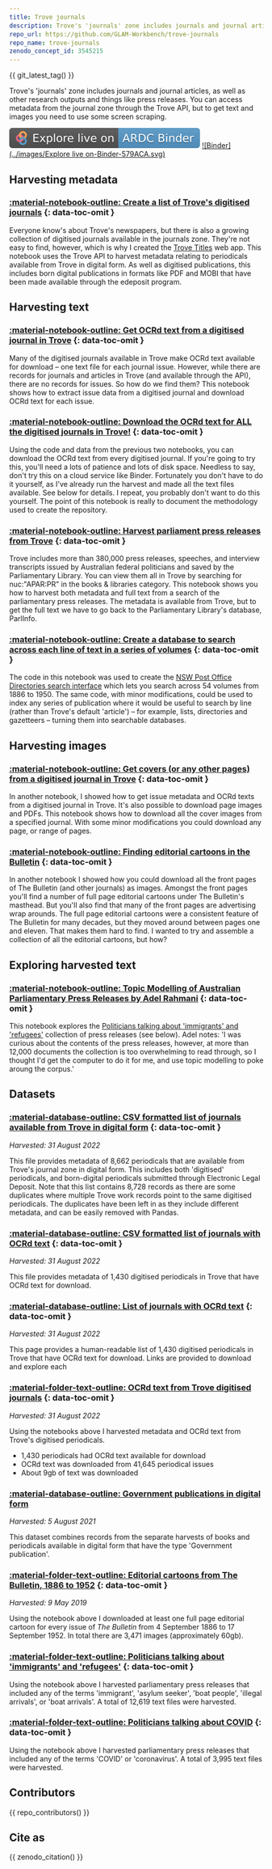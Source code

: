 ```yaml
---
title: Trove journals
description: Trove's 'journals' zone includes journals and journal articles, as well as other research outputs and things like press releases. You can access metadata from the journal zone through the Trove API, but to get text and images you need to use some screen scraping.
repo_url: https://github.com/GLAM-Workbench/trove-journals
repo_name: trove-journals
zenodo_concept_id: 3545215
---
```


{{ git_latest_tag() }}

Trove's 'journals' zone includes journals and journal articles, as well as other research outputs and things like press releases. You can access metadata from the journal zone through the Trove API, but to get text and images you need to use some screen scraping.

[![ARDC Binder](../images/explore-live-on-ardc-binder.svg)](https://binderhub.rc.nectar.org.au/v2/gh/GLAM-Workbench/{{repo_name}}/HEAD?urlpath=lab/tree/index.ipynb)
[![Binder](../images/Explore live on-Binder-579ACA.svg)](https://mybinder.org/v2/gh/GLAM-Workbench/{{repo_name}}/HEAD?urlpath=lab/tree/index.ipynb)

## Harvesting metadata

### [:material-notebook-outline: Create a list of Trove's digitised journals](create-list-digitised-journals.md) {: data-toc-omit }

Everyone know's about Trove's newspapers, but there is also a growing collection of digitised journals available in the journals zone. They're not easy to find, however, which is why I created the [Trove Titles](https://trove-titles.herokuapp.com/) web app. This notebook uses the Trove API to harvest metadata relating to periodicals available from Trove in digital form. As well as digitised publications, this includes born digital publications in formats like PDF and MOBI that have been made available through the edeposit program.

## Harvesting text

### [:material-notebook-outline: Get OCRd text from a digitised journal in Trove](get-ocrd-text-from-digitised-journal.md) {: data-toc-omit }

Many of the digitised journals available in Trove make OCRd text available for download – one text file for each journal issue. However, while there are records for journals and articles in Trove (and available through the API), there are no records for issues. So how do we find them? This notebook shows how to extract issue data from a digitised journal and download OCRd text for each issue.


### [:material-notebook-outline: Download the OCRd text for ALL the digitised journals in Trove!](get-ocrd-text-from-all-journals.md) {: data-toc-omit }

Using the code and data from the previous two notebooks, you can download the OCRd text from every digitised journal. If you're going to try this, you'll need a lots of patience and lots of disk space. Needless to say, don't try this on a cloud service like Binder. Fortunately you don't have to do it yourself, as I've already run the harvest and made all the text files available. See below for details. I repeat, you probably don't want to do this yourself. The point of this notebook is really to document the methodology used to create the repository.

### [:material-notebook-outline: Harvest parliament press releases from Trove](harvest-parliament-press-releases.md) {: data-toc-omit }

Trove includes more than 380,000 press releases, speeches, and interview transcripts issued by Australian federal politicians and saved by the Parliamentary Library. You can view them all in Trove by searching for nuc:"APAR:PR" in the books & libraries category. This notebook shows you how to harvest both metadata and full text from a search of the parliamentary press releases. The metadata is available from Trove, but to get the full text we have to go back to the Parliamentary Library's database, ParlInfo.

### [:material-notebook-outline: Create a database to search across each line of text in a series of volumes](create-text-db-indexed-by-line.md) {: data-toc-omit }

The code in this notebook was used to create the [NSW Post Office Directories search interface](https://nsw-post-office-directories-yajhxrvxsa-ts.a.run.app/) which lets you search across 54 volumes from 1886 to 1950. The same code, with minor modifications, could be used to index any series of publication where it would be useful to search by line (rather than Trove's default 'article') – for example, lists, directories and gazetteers – turning them into searchable databases.

## Harvesting images

### [:material-notebook-outline: Get covers (or any other pages) from a digitised journal in Trove](get-covers-from-digitised-journal.md) {: data-toc-omit }

In another notebook, I showed how to get issue metadata and OCRd texts from a digitised journal in Trove. It's also possible to download page images and PDFs. This notebook shows how to download all the cover images from a specified journal. With some minor modifications you could download any page, or range of pages.

### [:material-notebook-outline: Finding editorial cartoons in the Bulletin](finding-editorial-cartoons-in-bulletin.md) {: data-toc-omit }

In another notebook I showed how you could download all the front pages of The Bulletin (and other journals) as images. Amongst the front pages you'll find a number of full page editorial cartoons under The Bulletin's masthead. But you'll also find that many of the front pages are advertising wrap arounds. The full page editorial cartoons were a consistent feature of The Bulletin for many decades, but they moved around between pages one and eleven. That makes them hard to find. I wanted to try and assemble a collection of all the editorial cartoons, but how?

## Exploring harvested text

### [:material-notebook-outline: Topic Modelling of Australian Parliamentary Press Releases by Adel Rahmani](topic-modelling-parliament-press-releases.md) {: data-toc-omit }

This notebook explores the [Politicians talking about 'immigrants' and 'refugees'](#politicians-talking-about-immigrants-and-refugees) collection of press releases (see below). Adel notes: 'I was curious about the contents of the press releases, however, at more than 12,000 documents the collection is too overwhelming to read through, so I thought I'd get the computer to do it for me, and use topic modelling to poke aroung the corpus.'

## Datasets

### [:material-database-outline: CSV formatted list of journals available from Trove in digital form](csv-digital-journals.md) {: data-toc-omit }

*Harvested: 31 August 2022*

This file provides metadata of 8,662 periodicals that are available from Trove's journal zone in digital form. This includes both 'digitised' periodicals, and born-digital periodicals submitted through Electronic Legal Deposit. Note that this list contains 8,728 records as there are some duplicates where multiple Trove work records point to the same digitised periodicals. The duplicates have been left in as they include different metadata, and can be easily removed with Pandas. 

### [:material-database-outline: CSV formatted list of journals with OCRd text](csv-journals-with-ocr.md) {: data-toc-omit }

*Harvested: 31 August 2022*

This file provides metadata of 1,430 digitised periodicals in Trove that have OCRd text for download.

### [:material-database-outline: List of journals with OCRd text](journals-with-ocr.md) {: data-toc-omit }

*Harvested: 31 August 2022*

This page provides a human-readable list of 1,430 digitised periodicals in Trove that have OCRd text for download. Links are provided to download and explore each

### [:material-folder-text-outline: OCRd text from Trove digitised journals](ocrd-text-all-journals.md) {: data-toc-omit }

*Harvested: 31 August 2022*

Using the notebooks above I harvested metadata and OCRd text from Trove's digitised periodicals.

+ 1,430 periodicals had OCRd text available for download
+ OCRd text was downloaded from 41,645 periodical issues
+ About 9gb of text was downloaded

### [:material-database-outline: Government publications in digital form](../trove-books/government-publications-in-digital-form.md) 

*Harvested: 5 August 2021*

This dataset combines records from the separate harvests of books and periodicals available in digital form that have the type 'Government publication'.


### [:material-folder-text-outline: Editorial cartoons from The Bulletin, 1886 to 1952](bulletin-cartoons-collection.md) {: data-toc-omit }

*Harvested: 9 May 2019*

Using the notebook above I downloaded at least one full page editorial cartoon for every issue of *The Bulletin* from 4 September 1886 to 17 September 1952. In total there are 3,471 images (approximately 60gb). 

### [:material-folder-text-outline: Politicians talking about 'immigrants' and 'refugees'](politicans-press-releases-refugees.md) {: data-toc-omit }

Using the notebook above I harvested parliamentary press releases that included any of the terms 'immigrant', 'asylum seeker', 'boat people', 'illegal arrivals', or 'boat arrivals'. A total of 12,619 text files were harvested.

### [:material-folder-text-outline: Politicians talking about COVID](politicans-press-releases-covid.md) {: data-toc-omit }

Using the notebook above I harvested parliamentary press releases that included any of the terms 'COVID' or 'coronavirus'. A total of 3,995 text files were harvested.

## Contributors

{{ repo_contributors() }}

## Cite as

{{ zenodo_citation() }}